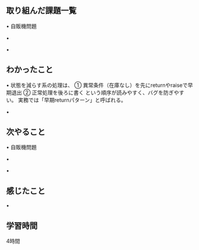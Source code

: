 ## 取り組んだ課題一覧
• 自販機問題


• 


• 


## わかったこと
• 状態を減らす系の処理は、
 ① 異常条件（在庫なし）を先にreturnやraiseで早期退出
 ② 正常処理を後ろに書く
 という順序が読みやすく、バグを防ぎやすい。
 実務では「早期returnパターン」と呼ばれる。

• 


## 次やること
• 自販機問題


• 


• 

## 感じたこと
•


## 学習時間
4時間